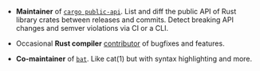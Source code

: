* **Maintainer** of [`cargo public-api`](https://github.com/Enselic/cargo-public-api). List and diff the public API of Rust library crates between releases and commits. Detect breaking API changes and semver violations via CI or a CLI.

* Occasional **Rust compiler** [contributor](https://github.com/rust-lang/rust/pulls?q=is%3Apr+author%3AEnselic+is%3Amerged) of bugfixes and features.

* **Co-maintainer** of [`bat`](https://github.com/sharkdp/bat). Like cat(1) but with syntax highlighting and more.
